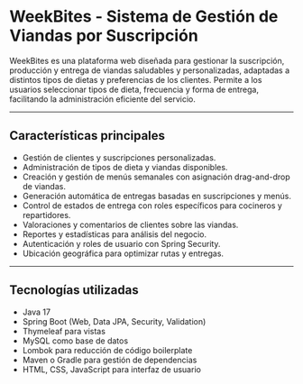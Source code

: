 # WeekBites - Sistema de Gestión de Viandas por Suscripción

WeekBites es una plataforma web diseñada para gestionar la suscripción, producción y entrega de viandas saludables y personalizadas, adaptadas a distintos tipos de dietas y preferencias de los clientes. Permite a los usuarios seleccionar tipos de dieta, frecuencia y forma de entrega, facilitando la administración eficiente del servicio.

---

## Características principales

- Gestión de clientes y suscripciones personalizadas.
- Administración de tipos de dieta y viandas disponibles.
- Creación y gestión de menús semanales con asignación drag-and-drop de viandas.
- Generación automática de entregas basadas en suscripciones y menús.
- Control de estados de entrega con roles específicos para cocineros y repartidores.
- Valoraciones y comentarios de clientes sobre las viandas.
- Reportes y estadísticas para análisis del negocio.
- Autenticación y roles de usuario con Spring Security.
- Ubicación geográfica para optimizar rutas y entregas.

---

## Tecnologías utilizadas

- Java 17
- Spring Boot (Web, Data JPA, Security, Validation)
- Thymeleaf para vistas
- MySQL como base de datos
- Lombok para reducción de código boilerplate
- Maven o Gradle para gestión de dependencias
- HTML, CSS, JavaScript para interfaz de usuario
